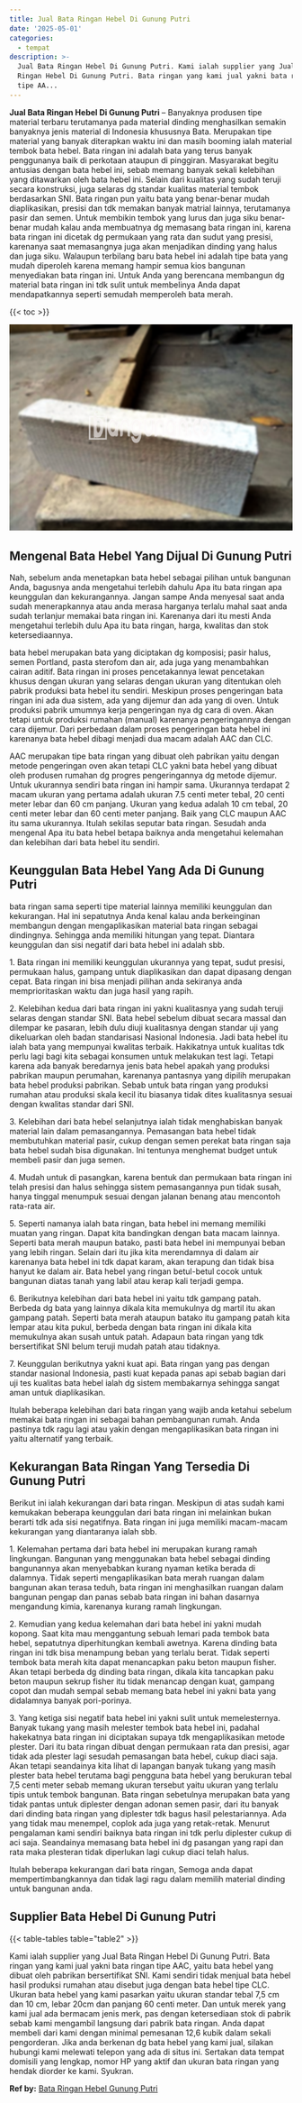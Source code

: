 ```yaml
---
title: Jual Bata Ringan Hebel Di Gunung Putri
date: '2025-05-01'
categories:
  - tempat
description: >-
  Jual Bata Ringan Hebel Di Gunung Putri. Kami ialah supplier yang Jual Bata
  Ringan Hebel Di Gunung Putri. Bata ringan yang kami jual yakni bata ringan
  tipe AA...
---
```


**Jual Bata Ringan Hebel Di Gunung Putri** – Banyaknya produsen tipe material terbaru terutamanya pada material dinding menghasilkan semakin banyaknya jenis material di Indonesia khususnya Bata. Merupakan tipe material yang banyak diterapkan waktu ini dan masih booming ialah material tembok bata hebel. Bata ringan ini adalah bata yang terus banyak penggunanya baik di perkotaan ataupun di pinggiran. Masyarakat begitu antusias dengan bata hebel ini, sebab memang banyak sekali kelebihan yang ditawarkan oleh bata hebel ini. Selain dari kualitas yang sudah teruji secara konstruksi, juga selaras dg standar kualitas material tembok berdasarkan SNI. Bata ringan pun yaitu bata yang benar-benar mudah diaplikasikan, presisi dan tdk memakan banyak matrial lainnya, terutamanya pasir dan semen. Untuk membikin tembok yang lurus dan juga siku benar-benar mudah kalau anda membuatnya dg memasang bata ringan ini, karena bata ringan ini dicetak dg permukaan yang rata dan sudut yang presisi, karenanya saat memasangnya juga akan menjadikan dinding yang halus dan juga siku. Walaupun terbilang baru bata hebel ini adalah tipe bata yang mudah diperoleh karena memang hampir semua kios bangunan menyediakan bata ringan ini. Untuk Anda yang berencana membangun dg material bata ringan ini tdk sulit untuk membelinya Anda dapat mendapatkannya seperti semudah memperoleh bata merah.

{{< toc >}}

![Jual Bata Ringan Hebel Di Gunung Putri](/images/jual-hebel-murah-04.png)

## Mengenal Bata Hebel Yang Dijual Di Gunung Putri

Nah, sebelum anda menetapkan bata hebel sebagai pilihan untuk bangunan Anda, bagusnya anda mengetahui terlebih dahulu Apa itu bata ringan apa keunggulan dan kekurangannya. Jangan sampe Anda menyesal saat anda sudah menerapkannya atau anda merasa harganya terlalu mahal saat anda sudah terlanjur memakai bata ringan ini. Karenanya dari itu mesti Anda mengetahui terlebih dulu Apa itu bata ringan, harga, kwalitas dan stok ketersediaannya.

bata hebel merupakan bata yang diciptakan dg komposisi; pasir halus, semen Portland, pasta sterofom dan air, ada juga yang menambahkan cairan aditif. Bata ringan ini proses pencetakannya lewat pencetakan khusus dengan ukuran yang selaras dengan ukuran yang ditentukan oleh pabrik produksi bata hebel itu sendiri. Meskipun proses pengeringan bata ringan ini ada dua sistem, ada yang dijemur dan ada yang di oven. Untuk produksi pabrik umumnya kerja pengeringan nya dg cara di oven. Akan tetapi untuk produksi rumahan (manual) karenanya pengeringannya dengan cara dijemur. Dari perbedaan dalam proses pengeringan bata hebel ini karenanya bata hebel dibagi menjadi dua macam adalah AAC dan CLC.

AAC merupakan tipe bata ringan yang dibuat oleh pabrikan yaitu dengan metode pengeringan oven akan tetapi CLC yakni bata hebel yang dibuat oleh produsen rumahan dg progres pengeringannya dg metode dijemur. Untuk ukurannya sendiri bata ringan ini hampir sama. Ukurannya terdapat 2 macam ukuran yang pertama adalah ukuran 7.5 centi meter tebal, 20 centi meter lebar dan 60 cm panjang. Ukuran yang kedua adalah 10 cm tebal, 20 centi meter lebar dan 60 centi meter panjang. Baik yang CLC maupun AAC itu sama ukurannya. Itulah sekilas seputar bata ringan. Sesudah anda mengenal Apa itu bata hebel betapa baiknya anda mengetahui kelemahan dan kelebihan dari bata hebel itu sendiri.

## Keunggulan Bata Hebel Yang Ada Di Gunung Putri

bata ringan sama seperti tipe material lainnya memiliki keunggulan dan kekurangan. Hal ini sepatutnya Anda kenal kalau anda berkeinginan membangun dengan mengaplikasikan material bata ringan sebagai dindingnya. Sehingga anda memiliki hitungan yang tepat. Diantara keunggulan dan sisi negatif dari bata hebel ini adalah sbb.

1\. Bata ringan ini memiliki keunggulan ukurannya yang tepat, sudut presisi, permukaan halus, gampang untuk diaplikasikan dan dapat dipasang dengan cepat. Bata ringan ini bisa menjadi pilihan anda sekiranya anda memprioritaskan waktu dan juga hasil yang rapih.

2\. Kelebihan kedua dari bata ringan ini yakni kualitasnya yang sudah teruji selaras dengan standar SNI. Bata hebel sebelum dibuat secara massal dan dilempar ke pasaran, lebih dulu diuji kualitasnya dengan standar uji yang dikeluarkan oleh badan standarisasi Nasional Indonesia. Jadi bata hebel itu ialah bata yang mempunyai kwalitas terbaik. Hakikatnya untuk kualitas tdk perlu lagi bagi kita sebagai konsumen untuk melakukan test lagi. Tetapi karena ada banyak beredarnya jenis bata hebel apakah yang produksi pabrikan maupun perumahan, karenanya pantasnya yang dipilih merupakan bata hebel produksi pabrikan. Sebab untuk bata ringan yang produksi rumahan atau produksi skala kecil itu biasanya tidak dites kualitasnya sesuai dengan kwalitas standar dari SNI.

3\. Kelebihan dari bata hebel selanjutnya ialah tidak menghabiskan banyak material lain dalam pemasangannya. Pemasangan bata hebel tidak membutuhkan material pasir, cukup dengan semen perekat bata ringan saja bata hebel sudah bisa digunakan. Ini tentunya menghemat budget untuk membeli pasir dan juga semen.

4\. Mudah untuk di pasangkan, karena bentuk dan permukaan bata ringan ini telah presisi dan halus sehingga sistem pemasangannya pun tidak susah, hanya tinggal menumpuk sesuai dengan jalanan benang atau mencontoh rata-rata air.

5\. Seperti namanya ialah bata ringan, bata hebel ini memang memiliki muatan yang ringan. Dapat kita bandingkan dengan bata macam lainnya. Seperti bata merah maupun batako, pasti bata hebel ini mempunyai beban yang lebih ringan. Selain dari itu jika kita merendamnya di dalam air karenanya bata hebel ini tdk dapat karam, akan terapung dan tidak bisa hanyut ke dalam air. Bata hebel yang ringan betul-betul cocok untuk bangunan diatas tanah yang labil atau kerap kali terjadi gempa.

6\. Berikutnya kelebihan dari bata hebel ini yaitu tdk gampang patah. Berbeda dg bata yang lainnya dikala kita memukulnya dg martil itu akan gampang patah. Seperti bata merah ataupun batako itu gampang patah kita lempar atau kita pukul, berbeda dengan bata ringan ini dikala kita memukulnya akan susah untuk patah. Adapaun bata ringan yang tdk bersertifikat SNI belum teruji mudah patah atau tidaknya.

7\. Keunggulan berikutnya yakni kuat api. Bata ringan yang pas dengan standar nasional Indonesia, pasti kuat kepada panas api sebab bagian dari uji tes kualitas bata hebel ialah dg sistem membakarnya sehingga sangat aman untuk diaplikasikan.

Itulah beberapa kelebihan dari bata ringan yang wajib anda ketahui sebelum memakai bata ringan ini sebagai bahan pembangunan rumah. Anda pastinya tdk ragu lagi atau yakin dengan mengaplikasikan bata ringan ini yaitu alternatif yang terbaik.

## Kekurangan Bata Ringan Yang Tersedia Di Gunung Putri

Berikut ini ialah kekurangan dari bata ringan. Meskipun di atas sudah kami kemukakan beberapa keunggulan dari bata ringan ini melainkan bukan berarti tdk ada sisi negatifnya. Bata ringan ini juga memiliki macam-macam kekurangan yang diantaranya ialah sbb.

1\. Kelemahan pertama dari bata hebel ini merupakan kurang ramah lingkungan. Bangunan yang menggunakan bata hebel sebagai dinding bangunannya akan menyebabkan kurang nyaman ketika berada di dalamnya. Tidak seperti mengaplikasikan bata merah ruangan dalam bangunan akan terasa teduh, bata ringan ini menghasilkan ruangan dalam bangunan pengap dan panas sebab bata ringan ini bahan dasarnya mengandung kimia, karenanya kurang ramah lingkungan.

2\. Kemudian yang kedua kelemahan dari bata hebel ini yakni mudah kopong. Saat kita mau menggantung sebuah lemari pada tembok bata hebel, sepatutnya diperhitungkan kembali awetnya. Karena dinding bata ringan ini tdk bisa menampung beban yang terlalu berat. Tidak seperti tembok bata merah kita dapat menancapkan paku beton maupun fisher. Akan tetapi berbeda dg dinding bata ringan, dikala kita tancapkan paku beton maupun sekrup fisher itu tidak menancap dengan kuat, gampang copot dan mudah sempal sebab memang bata hebel ini yakni bata yang didalamnya banyak pori-porinya.

3\. Yang ketiga sisi negatif bata hebel ini yakni sulit untuk memelesternya. Banyak tukang yang masih melester tembok bata hebel ini, padahal hakekatnya bata ringan ini diciptakan supaya tdk mengaplikasikan metode plester. Dari itu bata ringan dibuat dengan permukaan rata dan presisi, agar tidak ada plester lagi sesudah pemasangan bata hebel, cukup diaci saja. Akan tetapi seandainya kita lihat di lapangan banyak tukang yang masih plester bata hebel terutama bagi pengguna bata hebel yang berukuran tebal 7,5 centi meter sebab memang ukuran tersebut yaitu ukuran yang terlalu tipis untuk tembok bangunan. Bata ringan sebetulnya merupakan bata yang tidak pantas untuk diplester dengan adonan semen pasir, dari itu banyak dari dinding bata ringan yang diplester tdk bagus hasil pelestariannya. Ada yang tidak mau menempel, coplok ada juga yang retak-retak. Menurut pengalaman kami sendiri baiknya bata ringan ini tdk perlu diplester cukup di aci saja. Seandainya memasang bata hebel ini dg pasangan yang rapi dan rata maka plesteran tidak diperlukan lagi cukup diaci telah halus.

Itulah beberapa kekurangan dari bata ringan, Semoga anda dapat mempertimbangkannya dan tidak lagi ragu dalam memilih material dinding untuk bangunan anda.

## Supplier Bata Hebel Di Gunung Putri

{{< table-tables table="table2" >}}

Kami ialah supplier yang Jual Bata Ringan Hebel Di Gunung Putri. Bata ringan yang kami jual yakni bata ringan tipe AAC, yaitu bata hebel yang dibuat oleh pabrikan bersertifikat SNI. Kami sendiri tidak menjual bata hebel hasil produksi rumahan atau disebut juga dengan bata hebel tipe CLC. Ukuran bata hebel yang kami pasarkan yaitu ukuran standar tebal 7,5 cm dan 10 cm, lebar 20cm dan panjang 60 centi meter. Dan untuk merek yang kami jual ada bermacam jenis merk, pas dengan ketersediaan stok di pabrik sebab kami mengambil langsung dari pabrik bata ringan. Anda dapat membeli dari kami dengan minimal pemesanan 12,6 kubik dalam sekali pengorderan. Jika anda berkenan dg bata hebel yang kami jual, silakan hubungi kami melewati telepon yang ada di situs ini. Sertakan data tempat domisili yang lengkap, nomor HP yang aktif dan ukuran bata ringan yang hendak diorder ke kami. Syukran.

**Ref by:** [Bata Ringan Hebel Gunung Putri](https://id.wikipedia.org/wiki/Bata)
